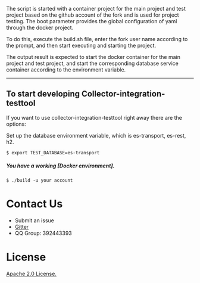 The script is started with a container project for the main project and test project based on the github account of the fork and is used for project testing. The boot parameter provides the global configuration of yaml through the docker project.

To do this, execute the build.sh file, enter the fork user name according to the prompt, and then start executing and starting the project.

The output result is expected to start the docker container for the main project and test project, and start the corresponding database service container according to the environment variable.


----

## To start developing  Collector-integration-testtool

If you want to use collector-integration-testtool right away there are the options:

Set up the database environment variable, which is es-transport, es-rest, h2.

```
$ export TEST_DATABASE=es-transport
```

##### You have a working [Docker environment].

```
$ ./build -u your account  
```



# Contact Us
* Submit an issue
* [Gitter](https://gitter.im/openskywalking/Lobby)
* QQ Group: 392443393

# License
[Apache 2.0 License.](/LICENSE)